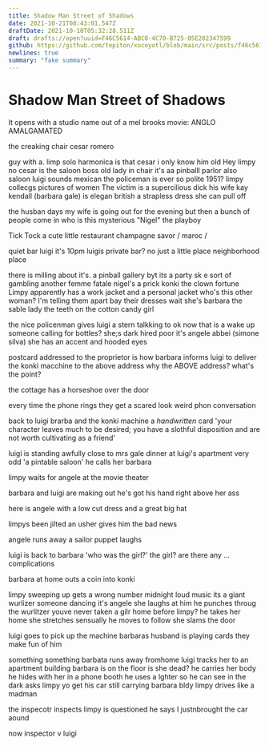 ```yaml
---
title: Shadow Man Street of Shadows
date: 2021-10-21T08:43:01.547Z
draftDate: 2021-10-10T05:32:28.511Z
draft: drafts://open?uuid=F46C5614-ABC0-4C70-B725-05E202347599
github: https://github.com/tepiton/xocoyotl/blob/main/src/posts/f46c5614-abc0-4c70-b725-05e202347599.md
newlines: true
summary: "fake summary"
---
```


# Shadow Man Street of Shadows

It opens with a studio name out of a mel brooks movie: 
ANGLO AMALGAMATED

the creaking chair
cesar romero

guy with a. limp
solo harmonica
is that cesar
i only know him old
Hey limpy
no cesar is the saloon boss
old lady in chair
it's aa pinballl parlor
also saloon
luigi sounds mexican
the policeman is ever so polite
1951?
limpy collecgs pictures of women
The victim is a supercilious dick
his wife kay kendall (barbara gale)
is elegan british 
a strapless dress she can pull off


the husban days my wife is going out for the evening
but then a bunch of people come in
who is this mysterious "Nigel"
the playboy

Tick Tock a cute little restaurant
champagne
savor / maroc /

quiet bar
luigi
it's 10pm
luigis private bar?
no just a little place 
neighborhood place

there is milling about
it's. a pinball gallery
byt its a party
sk e sort of gambling
another femme fatale
nigel's a prick 
konki the clown
fortune
Limpy apparently has
a work jacket and a personal jacket
who's this other woman?
I'm telling them apart bay their dresses
wait she's barbara the sable lady
the teeth on the cotton candy girl

the nice policenman gives luigi a stern talkking to
ok now that is a wake up
someone calling for bottles?
she;s dark hired
poor
it's angele abbei (simone silva)
she has an accent
and hooded eyes

postcard addressed to the proprietor
is how barbara informs luigi to deliver
the konki macchine to the above address
why the ABOVE address?
what's the point?

the cottage
has a horseshoe over the door

every time the phone rings
they get a scared look
weird phon conversation

back to luigi brarba and the konki machine
a _handwritten_ card
'your character leaves
much to be desired;
you have a slothful
disposition and are 
not worth cultivating
as a friend'

luigi is standing awfully close to mrs gale
dinner at luigi's apartment
very odd
'a pintable saloon'
he calls her barbara

limpy waits for angele
at the movie theater

barbara and luigi
are making out
he's got his hand right
above her ass

here is angele
with a low cut dress
and a great big hat

limpys been jilted
an usher gives him the bad news

angele runs away
a sailor puppet laughs

luigi is back to barbara
'who was the girl?'
the girl?
are there any ... complications

barbara at home
outs a coin into konki

limpy sweeping up
gets a wrong number
midnight
loud music
its a giant wurlizer
someone dancing
it's angele
she laughs at him
he punches throug the wurlitzer
youve never taken a gilr home before limpy?
he takes her home
she stretches sensually 
he moves to follow
she slams the door

luigi goes to pick up the machine
barbaras husband is playing cards 
they make fun of him

something something
barbata runs away fromhome
luigi tracks her to
an apartment building
barbara is on the floor
is she dead?
he carries her body
he hides with her in a phone booth
he uses a lghter so he can see in the dark
asks limpy yo get his car
still carrying barbara bldy
limpy drives like a madman

the inspecotr inspects
limpy is questioned
he says I justnbrought the car aound

now inspector v luigi
